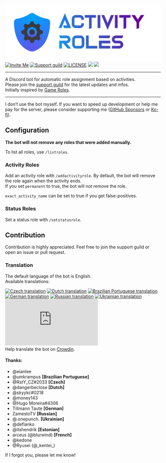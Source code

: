 ![Activity Roles](./img/header.png)
[![Invite Me](https://img.shields.io/static/v1?style=for-the-badge&logo=discord&logoColor=FFF&label=&message=invite%20me&color=7289DA)](https://discord.com/api/oauth2/authorize?client_id=813130993640013874&permissions=268435456&scope=bot%20applications.commands)
[![Support guild](https://img.shields.io/discord/958393035543175258?label=support&logo=DISCORD&style=for-the-badge)](https://discord.gg/3K9Yx4ufN7)
[![LICENSE](https://img.shields.io/github/license/tippf3hlr/activity-roles?style=for-the-badge)](./LICENSE)
![](https://img.shields.io/github/package-json/v/tippf3hlr/activity-roles?style=for-the-badge)
![](https://img.shields.io/github/last-commit/tippf3hlr/activity-roles?style=for-the-badge)

---

A Discord bot for automatic role assignment based on activities. \
Please join the [support guild](https://discord.gg/3K9Yx4ufN7) for the latest updates and infos. \
Initially inspired by [Game Roles](https://top.gg/bot/511010215290863636).

---

I don’t use the bot myself. If you want to speed up development or help
me pay for the server, please consider supporting me ([GitHub Sponsors](https://github.com/sponsors/tippfehlr) or [Ko-fi](https://ko-fi.com/Z8Z7SYDDJ)).

## Configuration

**The bot will not remove any roles that were added manually.**

To list all roles, use `/listroles`.

### Activity Roles

Add an activity role with `/addactivityrole`.
By default, the bot will remove the role again when the activity ends. \
If you set `permanent` to true, the bot will not remove the role.

`exact_activity_name` can be set to true if you get false-positives.

### Status Roles

Set a status role with `/setstatusrole`.

## Contribution

Contribution is highly appreciated. Feel free to join the support
guild or open an issue or pull request.

### Translation

The default language of the bot is English. \
Available translations:

[![Czech translation](https://img.shields.io/badge/dynamic/json?color=blue&label=Czech&style=for-the-badge&logo=crowdin&query=%24.progress.0.data.translationProgress&url=https%3A%2F%2Fbadges.awesome-crowdin.com%2Fstats-15099081-554085.json)](https://crowdin.com/project/activity-roles/cs)
[![Dutch translation](https://img.shields.io/badge/dynamic/json?color=blue&label=Dutch&style=for-the-badge&logo=crowdin&query=%24.progress.2.data.translationProgress&url=https%3A%2F%2Fbadges.awesome-crowdin.com%2Fstats-15099081-554085.json)](https://crowdin.com/project/activity-roles/nl)
[![Brazilian Portuguese translation](https://img.shields.io/badge/dynamic/json?color=blue&label=Brazilian%20Portuguese&style=for-the-badge&logo=crowdin&query=%24.progress.3.data.translationProgress&url=https%3A%2F%2Fbadges.awesome-crowdin.com%2Fstats-15099081-554085.json)](https://crowdin.com/project/activity-roles/pt-BR)
[![German translation](https://img.shields.io/badge/dynamic/json?color=blue&label=German&style=for-the-badge&logo=crowdin&query=%24.progress.1.data.translationProgress&url=https%3A%2F%2Fbadges.awesome-crowdin.com%2Fstats-15099081-554085.json)](https://crowdin.com/project/activity-roles/de)
[![Russian translation](https://img.shields.io/badge/dynamic/json?color=blue&label=Russian&style=for-the-badge&logo=crowdin&query=%24.progress.4.data.translationProgress&url=https%3A%2F%2Fbadges.awesome-crowdin.com%2Fstats-15099081-554085-update.json)](https://crowdin.com/project/activity-roles/ru)
[![Ukrainian translation](https://img.shields.io/badge/dynamic/json?color=blue&label=Ukranian&style=for-the-badge&logo=crowdin&query=%24.progress.5.data.translationProgress&url=https%3A%2F%2Fbadges.awesome-crowdin.com%2Fstats-15099081-554085.json)](https://crowdin.com/project/activity-roles/uk)
[![French translation](<https://img.shields.io/badge/dynamic/json?color=blue&label=French&style=for-the-badge&logo=crowdin&query=%24.progress[?(@.data.languageId==%27fr%27)].data.translationProgress&url=https%3A%2F%2Fbadges.awesome-crowdin.com%2Fstats-15099081-554085.json>)](https://crowdin.com/project/activity-roles/fr) \
Help translate the bot on [Crowdin](https://crowdin.com/project/activity-roles).

#### Thanks:

- @eianlee
- @umkrampus **[Brazilian Portuguese]**
- @RstY_CZ#2033 **[Czech]**
- @dangerbeclose **[Dutch]**
- @skyykc#0218
- @money143
- @Hugo Moreira#4306
- Tillmann Taute **[German]**
- ZamestoTV **[Russian]**
- @.onepunch. **[Ukrainian]**
- @deflanko
- @itshendrik **[Estonian]**
- arceus (@blurwind) **[French]**
- @kedone
- @Ryusei (@\_kentei\_)

If I forgot you, please let me know!
